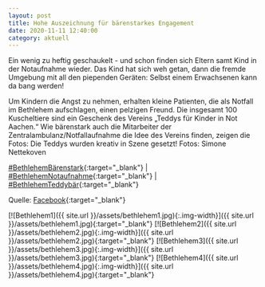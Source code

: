 ```yaml
---
layout: post
title: Hohe Auszeichnung für bärenstarkes Engagement
date: 2020-11-11 12:40:00
category: aktuell
---
```


Ein wenig zu heftig geschaukelt - und schon finden sich Eltern samt Kind in der Notaufnahme wieder. Das Kind hat sich weh getan, dann die fremde Umgebung mit all den piependen Geräten: Selbst einem Erwachsenen kann da bang werden!

Um Kindern die Angst zu nehmen, erhalten kleine Patienten, die als Notfall im Bethlehem aufschlagen, einen pelzigen Freund. Die insgesamt 100 Kuscheltiere sind ein Geschenk des Vereins „Teddys für Kinder in Not Aachen.“ Wie bärenstark auch die Mitarbeiter der Zentralambulanz/Notfallaufnahme die Idee des Vereins finden, zeigen die Fotos: Die Teddys wurden kreativ in Szene gesetzt! Fotos: Simone Nettekoven

[#BethlehemBärenstark](https://www.facebook.com/hashtag/bethlehemb%C3%A4renstark){:target="_blank"} \| [#BethlehemNotaufnahme](https://www.facebook.com/hashtag/bethlehemnotaufnahme){:target="_blank"} \| [#BethlehemTeddybär](https://www.facebook.com/hashtag/bethlehemteddyb%C3%A4r){:target="_blank"}

Quelle: [Facebook](https://www.facebook.com/1911580352460985/posts/2764541287164883/?d=n){:target="_blank"}

[![Bethlehem1]({{ site.url }}/assets/bethlehem1.jpg){:.img-width}]({{ site.url }}/assets/bethlehem1.jpg){:target="_blank"}
[![Bethlehem2]({{ site.url }}/assets/bethlehem2.jpg){:.img-width}]({{ site.url }}/assets/bethlehem2.jpg){:target="_blank"}
[![Bethlehem3]({{ site.url }}/assets/bethlehem3.jpg){:.img-width}]({{ site.url }}/assets/bethlehem3.jpg){:target="_blank"}
[![Bethlehem4]({{ site.url }}/assets/bethlehem4.jpg){:.img-width}]({{ site.url }}/assets/bethlehem4.jpg){:target="_blank"}
